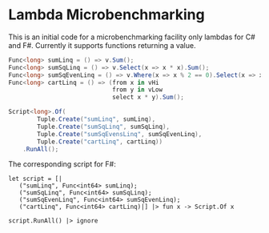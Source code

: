 Lambda Microbenchmarking
=======================

This is an initial code for a microbenchmarking facility only lambdas for C# and F#.
Currently it supports functions returning a value.

```C#
Func<long> sumLinq = () => v.Sum();
Func<long> sumSqLinq = () => v.Select(x => x * x).Sum();
Func<long> sumSqEvenLinq = () => v.Where(x => x % 2 == 0).Select(x => x * x).Sum();
Func<long> cartLinq = () => (from x in vHi
                             from y in vLow
                             select x * y).Sum();

Script<long>.Of(
        Tuple.Create("sumLinq", sumLinq),
        Tuple.Create("sumSqLinq", sumSqLinq),
        Tuple.Create("sumSqEvensLinq", sumSqEvenLinq),
        Tuple.Create("cartLinq", cartLinq))
    .RunAll();
```
The corresponding script for F#:
```F#
let script = [|
   ("sumLinq", Func<int64> sumLinq);
   ("sumSqLinq", Func<int64> sumSqLinq);
   ("sumSqEvenLinq", Func<int64> sumSqEvenLinq);
   ("cartLinq", Func<int64> cartLinq)|] |> fun x -> Script.Of x
   
script.RunAll() |> ignore
```

